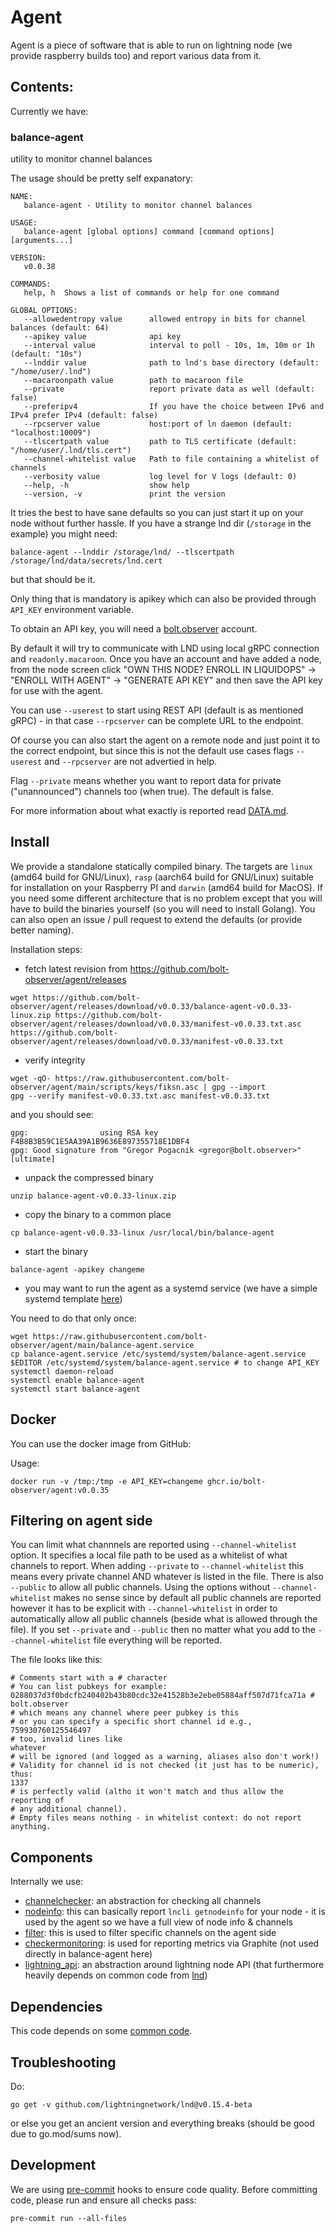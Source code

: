 # Agent

Agent is a piece of software that is able to run on lightning node (we provide raspberry builds too) and report various data from it.

## Contents:

Currently we have:

### balance-agent

utility to monitor channel balances

The usage should be pretty self expanatory:

```
NAME:
   balance-agent - Utility to monitor channel balances

USAGE:
   balance-agent [global options] command [command options] [arguments...]

VERSION:
   v0.0.38

COMMANDS:
   help, h  Shows a list of commands or help for one command

GLOBAL OPTIONS:
   --allowedentropy value      allowed entropy in bits for channel balances (default: 64)
   --apikey value              api key
   --interval value            interval to poll - 10s, 1m, 10m or 1h (default: "10s")
   --lnddir value              path to lnd's base directory (default: "/home/user/.lnd")
   --macaroonpath value        path to macaroon file
   --private                   report private data as well (default: false)
   --preferipv4                If you have the choice between IPv6 and IPv4 prefer IPv4 (default: false)
   --rpcserver value           host:port of ln daemon (default: "localhost:10009")
   --tlscertpath value         path to TLS certificate (default: "/home/user/.lnd/tls.cert")
   --channel-whitelist value   Path to file containing a whitelist of channels
   --verbosity value           log level for V logs (default: 0)
   --help, -h                  show help
   --version, -v               print the version
```

It tries the best to have sane defaults so you can just start it up on your node without further hassle.
If you have a strange lnd dir (`/storage` in the example) you might need:

```
balance-agent --lnddir /storage/lnd/ --tlscertpath /storage/lnd/data/secrets/lnd.cert
```

but that should be it.

Only thing that is mandatory is apikey which can also be provided through `API_KEY` environment variable.

To obtain an API key, you will need a [bolt.observer](https://bolt.observer) account.

By default it will try to communicate with LND using local gRPC connection and `readonly.macaroon`. Once you have an account and have added a node, from the node screen click "OWN THIS NODE? ENROLL IN LIQUIDOPS" -> "ENROLL WITH AGENT" -> "GENERATE API KEY" and then save the API key for use with the agent.

You can use `--userest` to start using REST API (default is as mentioned gRPC) - in that case `--rpcserver` can be complete URL to the endpoint.

Of course you can also start the agent on a remote node and just point it to the correct endpoint, but since this is not the default
use cases flags `--userest` and `--rpcserver` are not advertied in help.

Flag `--private` means whether you want to report data for private ("unannounced") channels too (when true). The default is false.

For more information about what exactly is reported read [DATA.md](./DATA.md).

## Install

We provide a standalone statically compiled binary. The targets are `linux` (amd64 build for GNU/Linux), `rasp` (aarch64 build for GNU/Linux) suitable for installation on your Raspberry PI and `darwin` (amd64 build for MacOS).
If you need some different architecture that is no problem except that you will have to build the binaries yourself (so you will need to install Golang). You can also open an issue / pull request to extend the defaults (or provide better naming).

Installation steps:

- fetch latest revision from https://github.com/bolt-observer/agent/releases

```
wget https://github.com/bolt-observer/agent/releases/download/v0.0.33/balance-agent-v0.0.33-linux.zip https://github.com/bolt-observer/agent/releases/download/v0.0.33/manifest-v0.0.33.txt.asc https://github.com/bolt-observer/agent/releases/download/v0.0.33/manifest-v0.0.33.txt
```

- verify integrity

```
wget -qO- https://raw.githubusercontent.com/bolt-observer/agent/main/scripts/keys/fiksn.asc | gpg --import
gpg --verify manifest-v0.0.33.txt.asc manifest-v0.0.33.txt
```

and you should see:

```
gpg:                using RSA key F4B8B3B59C1E5AA39A1B9636E897355718E1DBF4
gpg: Good signature from "Gregor Pogacnik <gregor@bolt.observer>" [ultimate]
```

- unpack the compressed binary

```
unzip balance-agent-v0.0.33-linux.zip
```

- copy the binary to a common place

```
cp balance-agent-v0.0.33-linux /usr/local/bin/balance-agent
```

- start the binary

```
balance-agent -apikey changeme
```

- you may want to run the agent as a systemd service (we have a simple systemd template [here](./balance-agent.service))

You need to do that only once:

```
wget https://raw.githubusercontent.com/bolt-observer/agent/main/balance-agent.service
cp balance-agent.service /etc/systemd/system/balance-agent.service
$EDITOR /etc/systemd/system/balance-agent.service # to change API_KEY
systemctl daemon-reload
systemctl enable balance-agent
systemctl start balance-agent
```

## Docker

You can use the docker image from GitHub:

Usage:

```
docker run -v /tmp:/tmp -e API_KEY=changeme ghcr.io/bolt-observer/agent:v0.0.35
```

## Filtering on agent side

You can limit what channnels are reported using `--channel-whitelist` option. It specifies a local file path to be used as a whitelist of what channels to report.
When adding `--private` to `--channel-whitelist` this means every private channel AND whatever is listed in the file. There is also `--public` to allow all public channels.
Using the options without `--channel-whitelist` makes no sense since by default all public channels are reported however it has to be explicit with `--channel-whitelist` in order
to automatically allow all public channels (beside what is allowed through the file).
If you set `--private` and `--public` then no matter what you add to the `--channel-whitelist` file everything will be reported.

The file looks like this:

```
# Comments start with a # character
# You can list pubkeys for example:
0288037d3f0bdcfb240402b43b80cdc32e41528b3e2ebe05884aff507d71fca71a # bolt.observer
# which means any channel where peer pubkey is this
# or you can specify a specific short channel id e.g.,
759930760125546497
# too, invalid lines like
whatever
# will be ignored (and logged as a warning, aliases also don't work!)
# Validity for channel id is not checked (it just has to be numeric), thus:
1337
# is perfectly valid (altho it won't match and thus allow the reporting of
# any additional channel).
# Empty files means nothing - in whitelist context: do not report anything.
```

## Components

Internally we use:

- [channelchecker](./channelchecker): an abstraction for checking all channels
- [nodeinfo](./nodeinfo): this can basically report `lncli getnodeinfo` for your node - it is used by the agent so we have a full view of node info & channels
- [filter](./filter): this is used to filter specific channels on the agent side
- [checkermonitoring](./checkermonitoring): is used for reporting metrics via Graphite (not used directly in balance-agent here)
- [lightning_api](./lightning_api): an abstraction around lightning node API (that furthermore heavily depends on common code from [lnd](https://github.com/lightningnetwork/lnd))

## Dependencies

This code depends on some [common code](https://github.com/bolt-observer/go_common).

## Troubleshooting

Do:

```
go get -v github.com/lightningnetwork/lnd@v0.15.4-beta
```

or else you get an ancient version and everything breaks (should be good due to go.mod/sums now).

## Development

We are using [pre-commit](https://pre-commit.com/) hooks to ensure code quality. Before committing code, please run and ensure all checks pass:

```
pre-commit run --all-files
```
